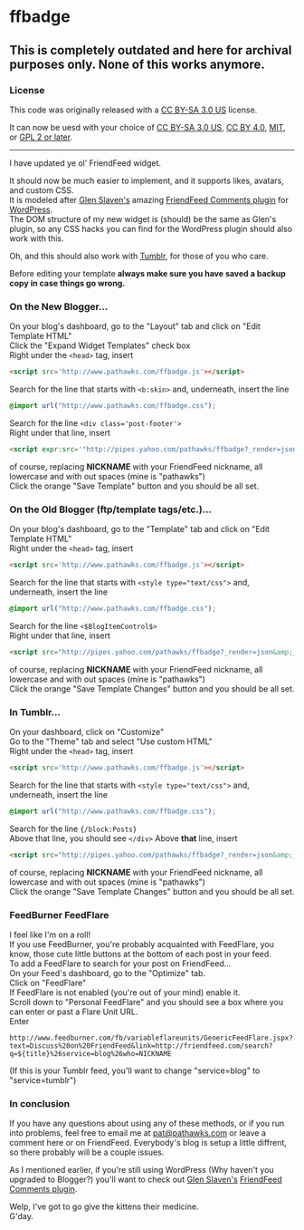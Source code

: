 ffbadge
=======

## This is completely outdated and here for archival purposes only. None of this works anymore.

### License

This code was originally released with a [CC BY-SA 3.0 US][cc3] license.

It can now be uesd with your choice of [CC BY-SA 3.0 US][cc3], [CC BY 4.0][cc4], [MIT][mit], or [GPL 2 or later][gpl].

***

I have updated ye ol&rsquo; FriendFeed widget.

It should now be much easier to implement, and it supports likes, avatars, and custom CSS.  
It is modeled after [Glen Slaven's][] amazing [FriendFeed Comments plugin][] for [WordPress][].  
The DOM structure of my new widget is (should) be the same as Glen's plugin, so any CSS hacks you can find for the WordPress plugin should also work with this.

Oh, and this should also work with [Tumblr][], for those of you who care.

Before editing your template **always make sure you have saved a backup copy in case things go wrong.**  

### On the New Blogger...

On your blog's dashboard, go to the "Layout" tab and click on "Edit Template HTML"  
Click the "Expand Widget Templates" check box  
Right under the `<head>` tag, insert  
```html
<script src='http://www.pathawks.com/ffbadge.js'></script>
```  
Search for the line that starts with `<b:skin>` and, underneath, insert the line  
```css
@import url("http://www.pathawks.com/ffbadge.css");
```  
Search for the line `<div class='post-footer'>`  
Right under that line, insert  
```html
<script expr:src='"http://pipes.yahoo.com/pathawks/ffbadge?_render=json&amp;_callback=ffbadge&amp;service=blog&amp;who=NICKNAME&amp;link=" + data:post.url'/>
```  
of course, replacing  **NICKNAME** with your FriendFeed nickname, all lowercase and with out spaces (mine is "pathawks")  
Click the orange "Save Template" button and you should be all set.

### On the Old Blogger (ftp/template tags/etc.)...

On your blog's dashboard, go to the "Template" tab and click on "Edit Template HTML"  
Right under the `<head>` tag, insert  
```html
<script src='http://www.pathawks.com/ffbadge.js'></script>
```  
Search for the line that starts with `<style type="text/css">` and, underneath, insert the line   
```css
@import url("http://www.pathawks.com/ffbadge.css");
```  
Search for the line `<$BlogItemControl$>`  
Right under that line, insert  
```html
<script src="http://pipes.yahoo.com/pathawks/ffbadge?_render=json&amp;_callback=ffbadge&amp;service=blog&amp;who=NICKNAME&amp;link=<$BlogItemPermalinkUrl$>"></script>
```  
of course, replacing  **NICKNAME** with your FriendFeed nickname, all lowercase and with out spaces (mine is "pathawks")  
Click the orange "Save Template Changes" button and you should be all set.</p><p><h3>In Tumblr...</h3>On your dashboard, click on "Customize"  
Go to the "Theme" tab and select "Use custom HTML"  
Right under the `<head>` tag, insert  
```html
<script src='http://www.pathawks.com/ffbadge.js'></script>
```  
Search for the line that starts with `<style type="text/css">` and, underneath, insert the line  
```css
@import url("http://www.pathawks.com/ffbadge.css");
```  
Search for the line `{/block:Posts}`  
Above that line, you should see `</div>` Above **that** line, insert  
```html
<script src="http://pipes.yahoo.com/pathawks/ffbadge?_render=json&amp;_callback=ffbadge&amp;service=tumblr&amp;who=NICKNAME&amp;link={PostID}"></script>
```  
of course, replacing **NICKNAME** with your FriendFeed nickname, all lowercase and with out spaces (mine is "pathawks")  
Click the orange "Save Template Changes" button and you should be all set.

### FeedBurner FeedFlare

I feel like I'm on a roll!  
If you use FeedBurner, you're probably acquainted with FeedFlare, you know, those cute little buttons at the bottom of each post in your feed.  
To add a FeedFlare to search for your post on FriendFeed...  
On your Feed's dashboard, go to the "Optimize" tab.  
Click on "FeedFlare"  
If FeedFlare is not enabled (you're out of your mind) enable it.  
Scroll down to "Personal FeedFlare" and you should see a box where you can enter or past a Flare Unit URL.  
Enter  
```text
http://www.feedburner.com/fb/variableflareunits/GenericFeedFlare.jspx?text=Discuss%20on%20FriendFeed&link=http://friendfeed.com/search?q=${title}%26service=blog%26who=NICKNAME
```  
(If this is your Tumblr feed, you'll want to change "service=blog" to "service=tumblr")  

### In conclusion

If you have any questions about using any of these methods, or if you run into problems, feel free to email me at [pat@pathawks.com][email] or leave a comment here or on FriendFeed. Everybody's blog is setup a little diffrent, so there probably will be a couple issues.

As I mentioned earlier, if you're still using WordPress (Why haven't you upgraded to Blogger?) you'll want to check out [Glen Slaven's][] [FriendFeed Comments plugin][].

Welp, I've got to go give the kittens their medicine.  
G'day.

  [cc3]: http://creativecommons.org/licenses/by-sa/3.0/us/ "Creative Commons Attribution-ShareAlike 3.0 United States"
  [cc4]: http://creativecommons.org/licenses/by/4.0/ "Creative Commons Attribution 4.0 International"
  [mit]: http://opensource.org/licenses/mit-license.php "The MIT License"
  [gpl]: http://opensource.org/licenses/gpl-2.0.php "GNU General Public License, version 2"
  [Glen Slaven's]: http://blog.slaven.net.au/ "Glen Slaven"
  [FriendFeed Comments plugin]: http://wordpress.org/extend/plugins/friendfeed-comments/ "FriendFeed Comments for WordPress"
  [WordPress]: http://www.wordpress.org/
  [Tumblr]: http://www.tumblr.com/
  [email]: mailto:pat@pathawks.com?subject=FriendFeed%20badge "Pat Hawks"
